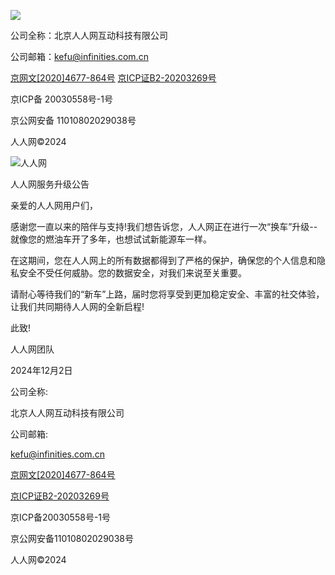 ![](./img/notice2.png)

公司全称：北京人人网互动科技有限公司

公司邮箱：kefu@infinities.com.cn

[京网文\[2020\]4677-864号](http://s.xnimg.cn/imgpro/xkz.png) [京ICP证B2-20203269号](http://s.xnimg.cn/imgpro/icp1.png)

京ICP备 20030558号-1号

京公网安备 11010802029038号

人人网©2024

![人人网](./img/header.png)

人人网服务升级公告

亲爱的人人网用户们，

感谢您一直以来的陪伴与支持!我们想告诉您，人人网正在进行一次“换车”升级--就像您的燃油车开了多年，也想试试新能源车一样。

在这期间，您在人人网上的所有数据都得到了严格的保护，确保您的个人信息和隐私安全不受任何威胁。您的数据安全，对我们来说至关重要。

请耐心等待我们的“新车”上路，届时您将享受到更加稳定安全、丰富的社交体验，让我们共同期待人人网的全新启程!

此致!

人人网团队

2024年12月2日

公司全称:

北京人人网互动科技有限公司

公司邮箱:

kefu@infinities.com.cn

[京网文\[2020\]4677-864号](http://s.xnimg.cn/imgpro/xkz.png)

[京ICP证B2-20203269号](http://s.xnimg.cn/imgpro/icp1.png)

京ICP备20030558号-1号

京公网安备11010802029038号

人人网©2024